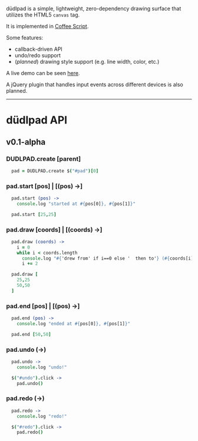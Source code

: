 d&uuml;dlpad is a simple, lightweight, zero-dependency drawing surface that utilizes the HTML5 `canvas` tag.

It is implemented in [Coffee Script](http://jashkenas.github.com/coffee-script/).

Some features:
- callback-driven API
- undo/redo support
- (*planned*) drawing style support (e.g. line width, color, etc.)

A live demo can be seen [here](http://namuol.github.com/dudlpad/).

A jQuery plugin that handles input events across different devices is also planned.

---------------------------------------

d&uuml;dlpad API
=====================

v0.1-alpha
--------------

### DUDLPAD.create [parent]

```coffeescript
  pad = DUDLPAD.create $("#pad")[0]
```

### pad.start [pos] | [(pos) ->]

```coffeescript
  pad.start (pos) ->
    console.log "started at #{pos[0]}, #{pos[1]}"

  pad.start [25,25]
```

### pad.draw [coords] | [(coords) ->]

```coffeescript
  pad.draw (coords) ->
    i = 0
    while i < coords.length
      console.log "#{'drew from' if i==0 else '  then to'} (#{coords[i]}, #{coords[i+1]})"
      i += 2

  pad.draw [
    25,25
    50,50
  ]
```

### pad.end [pos] | [(pos) ->]

```coffeescript
  pad.end (pos) ->
    console.log "ended at #{pos[0]}, #{pos[1]}"

  pad.end [50,50]
```

### pad.undo (->)

```coffeescript
  pad.undo ->
    console.log "undo!"

  $("#undo").click ->
    pad.undo()
```

### pad.redo (->)

```coffeescript
  pad.redo ->
    console.log "redo!"

  $("#redo").click ->
    pad.redo()
```
